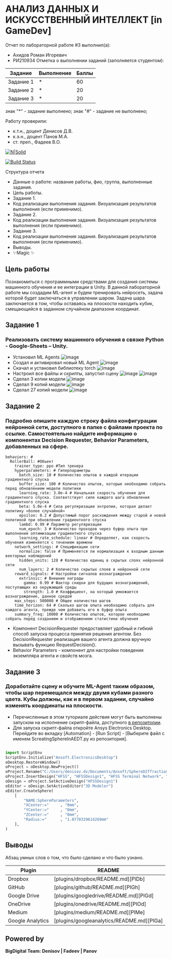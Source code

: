 # АНАЛИЗ ДАННЫХ И ИСКУССТВЕННЫЙ ИНТЕЛЛЕКТ [in GameDev]
Отчет по лабораторной работе #3 выполнил(а):
- Ахидов Роман Игоревич
- РИ210934
Отметка о выполнении заданий (заполняется студентом):

| Задание | Выполнение | Баллы |
| ------ | ------ | ------ |
| Задание 1 | * | 60 |
| Задание 2 | * | 20 |
| Задание 3 | * | 20 |

знак "*" - задание выполнено; знак "#" - задание не выполнено;

Работу проверили:
- к.т.н., доцент Денисов Д.В.
- к.э.н., доцент Панов М.А.
- ст. преп., Фадеев В.О.

[![N|Solid](https://cldup.com/dTxpPi9lDf.thumb.png)](https://nodesource.com/products/nsolid)

[![Build Status](https://travis-ci.org/joemccann/dillinger.svg?branch=master)](https://travis-ci.org/joemccann/dillinger)

Структура отчета

- Данные о работе: название работы, фио, группа, выполненные задания.
- Цель работы.
- Задание 1.
- Код реализации выполнения задания. Визуализация результатов выполнения (если применимо).
- Задание 2.
- Код реализации выполнения задания. Визуализация результатов выполнения (если применимо).
- Задание 3.
- Код реализации выполнения задания. Визуализация результатов выполнения (если применимо).
- Выводы.
- ✨Magic ✨

## Цель работы
Познакомиться с программными средствами для создания системы машинного обучения и ее интеграции в Unity.
В данной лабораторной работе мы создадим ML-агент и будем тренировать нейросеть, задача которой будет заключаться в управлении шаром. Задача шара заключается в том, чтобы оставаясь на плоскости находить кубик, смещающийся в заданном случайном диапазоне координат.
## Задание 1
### Реализовать систему машинного обучения в связке Python - Google-Sheets – Unity.
- Установил ML Agents
![image](https://user-images.githubusercontent.com/105049918/200978242-6c8911b9-6e68-4f68-bfb6-8ef4862c9ab9.png)
- Создал и активировал новый ML Agent
![image](https://user-images.githubusercontent.com/105049918/200979224-940480e4-2beb-48b4-a9e6-8f12cbf4e57c.png)
- Скачал и установил библиотеку torch
![image](https://user-images.githubusercontent.com/105049918/200979329-e7104eb1-b292-456d-809f-f4767d80e1c9.png)
- Настроил все файлы и скрипты, запустил сцену
![image](https://user-images.githubusercontent.com/105049918/201990525-27ace069-a489-401f-9327-3eb5bb439abd.png)
![image](https://user-images.githubusercontent.com/105049918/201990636-a3636b24-fd4d-45c5-9a85-c92befc53e07.png)
- Сделал 3 копии модели
![image](https://user-images.githubusercontent.com/105049918/201991317-e5bd6549-ec4c-42e0-83da-244a3632de0c.png)
- Сделал 9 копий модели
![image](https://user-images.githubusercontent.com/105049918/201992146-e4a58120-075e-4e62-af7e-7bae5a98a57e.png)
- Сделал 27 копий модели
![image](https://user-images.githubusercontent.com/105049918/201992908-2713ca1e-8061-41cc-ae4b-2c3524bd9ef3.png)

## Задание 2
### Подробно опишите каждую строку файла конфигурации нейронной сети, доступного в папке с файлами проекта по ссылке. Самостоятельно найдите информацию о компонентах Decision Requester, Behavior Parameters, добавленных на сфере.

```
behaviors: #
  RollerBall: #Объект
    trainer_type: ppo #Тип тренера
    hyperparameters: # Гиперпараметры
      batch_size: 10 # Количество опытов в каждой итерации градиентного спуска
      buffer_size: 100 # Количество опытов, которые необходимо собрать перед обновлением модели политики
      learning_rate: 3.0e-4 # Начальная скорость обучения для градиентного спуска. Соответствует силе каждого шага обновления градиентного спуска
      beta: 5.0e-4 # Сила регуляризации энтропии, которая делает политику «более случайной»
      epsilon: 0.2 # Допустимый порог расхождения между старой и новой политикой при обновлении градиентного спуска
      lambd: 0.99 # Параметр регуляризации
      num_epoch: 3 # Количество проходов через буфер опыта при выполнении оптимизации градиентного спуска
      learning_rate_schedule: linear # Определяет, как скорость обучения изменяется с течением времени
    network_settings: # Спецификации сети
      normalize: false # Применяется ли нормализация к входным данным векторных наблюдений
      hidden_units: 128 # Количество единиц в скрытых слоях нейронной сети
      num_layers: 2 # Количество скрытых слоев в нейронной сети
    reward_signals: # Настройки сигналов вознаграждения
      extrinsic: # Внешние награды
        gamma: 0.99 # Фактор скидки для будущих вознаграждений, поступающих из окружающей среды
        strength: 1.0 # Коэффициент, на который умножается вознаграждение, данное средой
    max_steps: 500000 # Общее количество шагов
    time_horizon: 64 # Сколько шагов опыта необходимо собрать для каждого агента, прежде чем добавить его в буфер опыта
    summary_freq: 10000 # Количество опытов, которое необходимо собрать перед созданием и отображением статистики обучения

```
- Компонент DecisionRequester предоставляет удобный и гибкий способ запуска процесса принятия решения агентом. Без DecisionRequester реализация вашего агента должна вручную вызывать функцию RequestDecision().
- Behavior Parameters - компонент для настройки поведения экземпляра агента и свойств мозга.

## Задание 3
### Доработайте сцену и обучите ML-Agent таким образом, чтобы шар перемещался между двумя кубами разного цвета. Кубы должны, как и в первом задании, случайно изменять координаты на плоскости.

- Перечисленные в этом туториале действия могут быть выполнены запуском на исполнение скрипт-файла, доступного [в репозитории](https://github.com/Den1sovDm1triy/hfss-scripting/blob/main/ScreatingSphereInAEDT.py).
- Для запуска скрипт-файла откройте Ansys Electronics Desktop. Перейдите во вкладку [Automation] - [Run Script] - [Выберите файл с именем ScreatingSphereInAEDT.py из репозитория].

```py

import ScriptEnv
ScriptEnv.Initialize("Ansoft.ElectronicsDesktop")
oDesktop.RestoreWindow()
oProject = oDesktop.NewProject()
oProject.Rename("C:/Users/denisov.dv/Documents/Ansoft/SphereDIffraction.aedt", True)
oProject.InsertDesign("HFSS", "HFSSDesign1", "HFSS Terminal Network", "")
oDesign = oProject.SetActiveDesign("HFSSDesign1")
oEditor = oDesign.SetActiveEditor("3D Modeler")
oEditor.CreateSphere(
	[
		"NAME:SphereParameters",
		"XCenter:="		, "0mm",
		"YCenter:="		, "0mm",
		"ZCenter:="		, "0mm",
		"Radius:="		, "1.0770329614269mm"
	], 
)

```

## Выводы

Абзац умных слов о том, что было сделано и что было узнано.

| Plugin | README |
| ------ | ------ |
| Dropbox | [plugins/dropbox/README.md][PlDb] |
| GitHub | [plugins/github/README.md][PlGh] |
| Google Drive | [plugins/googledrive/README.md][PlGd] |
| OneDrive | [plugins/onedrive/README.md][PlOd] |
| Medium | [plugins/medium/README.md][PlMe] |
| Google Analytics | [plugins/googleanalytics/README.md][PlGa] |

## Powered by

**BigDigital Team: Denisov | Fadeev | Panov**
